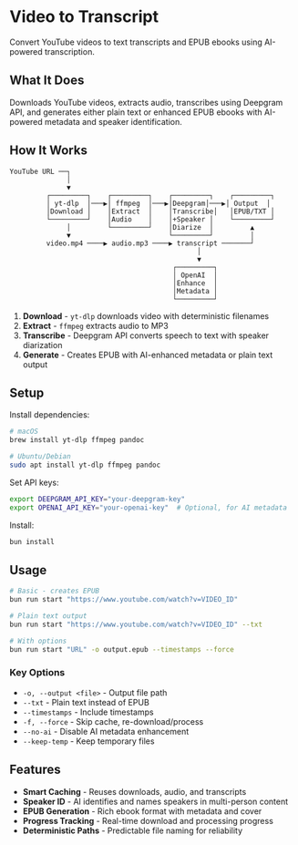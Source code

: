 # Video to Transcript

Convert YouTube videos to text transcripts and EPUB ebooks using AI-powered transcription.

## What It Does

Downloads YouTube videos, extracts audio, transcribes using Deepgram API, and generates either plain text or enhanced EPUB ebooks with AI-powered metadata and speaker identification.

## How It Works

```
YouTube URL ──┐
              │
              ▼
         ┌─────────┐    ┌─────────┐    ┌─────────┐    ┌─────────┐
         │ yt-dlp  │───▶│ ffmpeg  │───▶│Deepgram│───▶│ Output  │
         │Download │    │Extract  │    │Transcribe│   │EPUB/TXT │
         └─────────┘    │Audio    │    │+Speaker │    └─────────┘
              │         └─────────┘    │Diarize  │         ▲
              ▼                        └─────────┘         │
         video.mp4 ────▶ audio.mp3 ────▶ transcript ───────┘
                                              │
                                              ▼
                                        ┌─────────┐
                                        │ OpenAI  │
                                        │Enhance  │
                                        │Metadata │
                                        └─────────┘
```

1. **Download** - `yt-dlp` downloads video with deterministic filenames
2. **Extract** - `ffmpeg` extracts audio to MP3  
3. **Transcribe** - Deepgram API converts speech to text with speaker diarization
4. **Generate** - Creates EPUB with AI-enhanced metadata or plain text output

## Setup

Install dependencies:
```bash
# macOS
brew install yt-dlp ffmpeg pandoc

# Ubuntu/Debian  
sudo apt install yt-dlp ffmpeg pandoc
```

Set API keys:
```bash
export DEEPGRAM_API_KEY="your-deepgram-key"
export OPENAI_API_KEY="your-openai-key"  # Optional, for AI metadata
```

Install:
```bash
bun install
```

## Usage

```bash
# Basic - creates EPUB
bun run start "https://www.youtube.com/watch?v=VIDEO_ID"

# Plain text output
bun run start "https://www.youtube.com/watch?v=VIDEO_ID" --txt

# With options
bun run start "URL" -o output.epub --timestamps --force
```

### Key Options

- `-o, --output <file>` - Output file path
- `--txt` - Plain text instead of EPUB
- `--timestamps` - Include timestamps
- `-f, --force` - Skip cache, re-download/process
- `--no-ai` - Disable AI metadata enhancement
- `--keep-temp` - Keep temporary files

## Features

- **Smart Caching** - Reuses downloads, audio, and transcripts
- **Speaker ID** - AI identifies and names speakers in multi-person content  
- **EPUB Generation** - Rich ebook format with metadata and cover
- **Progress Tracking** - Real-time download and processing progress
- **Deterministic Paths** - Predictable file naming for reliability